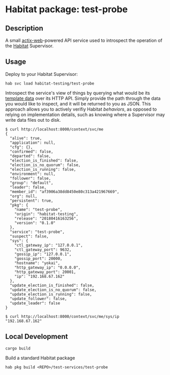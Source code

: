 # Habitat package: test-probe

## Description

A small [actix-web](https://github.com/actix/actix-web)-powered API
service used to introspect the operation of the
[Habitat](https://habitat.sh) Supervisor.

## Usage

Deploy to your Habitat Supervisor:

```
hab svc load habitat-testing/test-probe
```
Introspect the service's view of things by querying what would be its
[template data](https://www.habitat.sh/docs/reference/#template-data)
over its HTTP API. Simply provide the path through the data you would
like to inspect, and it will be returned to you as JSON. This approach
allows you to actively verifiy Habitat _behaviors_, as opposed to
relying on implementation details, such as knowing where a Supervisor
may write data files out to disk.

```
$ curl http://localhost:8000/context/svc/me
{
  "alive": true,
  "application": null,
  "cfg": {},
  "confirmed": false,
  "departed": false,
  "election_is_finished": false,
  "election_is_no_quorum": false,
  "election_is_running": false,
  "environment": null,
  "follower": false,
  "group": "default",
  "leader": false,
  "member_id": "af3906a38dd8450e80c313a421967669",
  "org": null,
  "persistent": true,
  "pkg": {
    "name": "test-probe",
    "origin": "habitat-testing",
    "release": "20180416163256",
    "version": "0.1.0"
  },
  "service": "test-probe",
  "suspect": false,
  "sys": {
    "ctl_gateway_ip": "127.0.0.1",
    "ctl_gateway_port": 9632,
    "gossip_ip": "127.0.0.1",
    "gossip_port": 20000,
    "hostname": "yokai",
    "http_gateway_ip": "0.0.0.0",
    "http_gateway_port": 20001,
    "ip": "192.168.67.162"
  },
  "update_election_is_finished": false,
  "update_election_is_no_quorum": false,
  "update_election_is_running": false,
  "update_follower": false,
  "update_leader": false
}

$ curl http://localhost:8000/context/svc/me/sys/ip
"192.168.67.162"
```

## Local Development

```
cargo build
```

Build a standard Habitat package

```
hab pkg build <REPO>/test-services/test-probe
```
